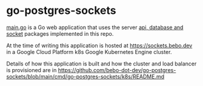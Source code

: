 # go-postgres-sockets

[main.go](https://github.com/bebo-dot-dev/go-postgres-sockets/blob/main/cmd/go-postgres-sockets/main.go) is a Go web application that uses the server [api, database and socket](https://github.com/bebo-dot-dev/go-postgres-sockets/tree/main/server) packages implemented in this repo. 

At the time of writing this application is hosted at https://sockets.bebo.dev in a Google Cloud Platform k8s Google Kubernetes Engine cluster.

Details of how this application is built and how the cluster and load balancer is provisioned are in https://github.com/bebo-dot-dev/go-postgres-sockets/blob/main/cmd/go-postgres-sockets/k8s/README.md